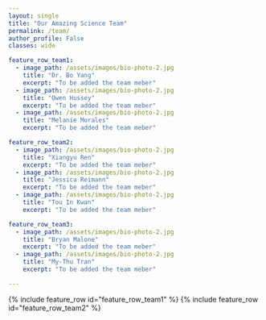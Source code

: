 ```yaml
---
layout: single
title: "Our Amazing Science Team"
permalink: /team/
author_profile: False
classes: wide

feature_row_team1:
  - image_path: /assets/images/bio-photo-2.jpg
    title: "Dr. Bo Yang"
    excerpt: "To be added the team meber"
  - image_path: /assets/images/bio-photo-2.jpg
    title: "Owen Hussey"
    excerpt: "To be added the team meber"
  - image_path: /assets/images/bio-photo-2.jpg
    title: "Melanie Morales"
    excerpt: "To be added the team meber"

feature_row_team2:
  - image_path: /assets/images/bio-photo-2.jpg
    title: "Xiangyu Ren"
    excerpt: "To be added the team meber"
  - image_path: /assets/images/bio-photo-2.jpg
    title: "Jessica Reimann"
    excerpt: "To be added the team meber"
  - image_path: /assets/images/bio-photo-2.jpg
    title: "Tou In Kwan"
    excerpt: "To be added the team meber"

feature_row_team3:
  - image_path: /assets/images/bio-photo-2.jpg
    title: "Bryan Malone"
    excerpt: "To be added the team meber"
  - image_path: /assets/images/bio-photo-2.jpg
    title: "My-Thu Tran"
    excerpt: "To be added the team meber"

---
```

{% include feature_row id="feature_row_team1" %}
{% include feature_row id="feature_row_team2" %}




